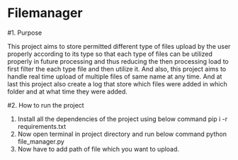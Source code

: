 # Filemanager

#1. Purpose

This project aims to store permitted different type of files upload by the user properly according to its type so that each type of files can be utilized properly in future processing and thus reducing the then processing load to first filter the each type file and then utilize it. And also, this project aims to handle real time upload of multiple files of same name at any time. And at last this project also create a log that store which files were added in which folder and at what time they were added.

#2. How to run the project

1. Install all the dependencies of the project using below command
   pip i -r requirements.txt
2. Now open terminal in project directory and run below command
   python file_manager.py
3. Now have to add path of file which you want to upload.
